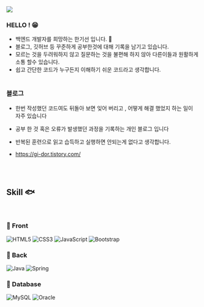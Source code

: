 <!-- 헤더 -->

<img src="https://capsule-render.vercel.app/api?type=waving&color=auto&height=180&section=header&text=gi.dor&fontSize=40" />

<!--소개-->
### HELLO ! 😁

- 백엔드 개발자를 희망하는 한기선 입니다.  :hatching_chick:
- 블로그, 깃허브 등 꾸준하게 공부한것에 대해 기록을 남기고 있습니다.
- 모르는 것을 두려워하지 않고 질문하는 것을 불편해 하지 않아  다른이들과 원활하게 소통 할수 있습니다.
- 쉽고 간단한 코드가 누구든지 이해하기 쉬운 코드라고 생각합니다.
  <br><br>

 ### 블로그
 - 한번 작성했던 코드여도 뒤돌아 보면 잊어 버리고 , 어떻게 해결 했었지 하는 일이 자주 있습니다
 - 공부 한 것 혹은 오류가 발생했던 과정을 기록하는 개인 블로그 입니다
 - 반복된 훈련으로 읽고 습득하고 실행하면 안되는게 없다고 생각합니다.

 - https://gi-dor.tistory.com/  
  

<br/><br/>

 
 <!--기술스택-->
  ## Skill :fish:
  <br>


### :whale: Front  
![HTML5](https://img.shields.io/badge/HTML5-E34F26?style=for-the-badge&logo=html5&logoColor=white)
![CSS3](https://img.shields.io/badge/CSS3-1572B6?style=for-the-badge&logo=css3&logoColor=white)
![JavaScript](https://img.shields.io/badge/JavaScript-F7DF1E?style=for-the-badge&logo=JavaScript&logoColor=white)
![Bootstrap](https://img.shields.io/badge/Bootstrap-563D7C?style=for-the-badge&logo=bootstrap&logoColor=white)


### :whale2: Back 
![Java](https://img.shields.io/badge/Java-ED8B00?style=for-the-badge&logo=openjdk&logoColor=white)
![Spring](https://img.shields.io/badge/Spring-6DB33F?style=for-the-badge&logo=spring&logoColor=white)

### :dolphin: Database
![MySQL](https://img.shields.io/badge/MySQL-00000F?style=for-the-badge&logo=mysql&logoColor=white)
![Oracle](https://img.shields.io/badge/Oracle-F80000?style=for-the-badge&logo=Oracle&logoColor=white)





<!--
**gi-dor/gi-dor** is a ✨ _special_ ✨ repository because its `README.md` (this file) appears on your GitHub profile.

Here are some ideas to get you started:

- 🔭 I’m currently working on ...
- 🌱 I’m currently learning ...
- 👯 I’m looking to collaborate on ...
- 🤔 I’m looking for help with ...
- 💬 Ask me about ...
- 📫 How to reach me: ...
- 😄 Pronouns: ...
- ⚡ Fun fact: ...
-->
